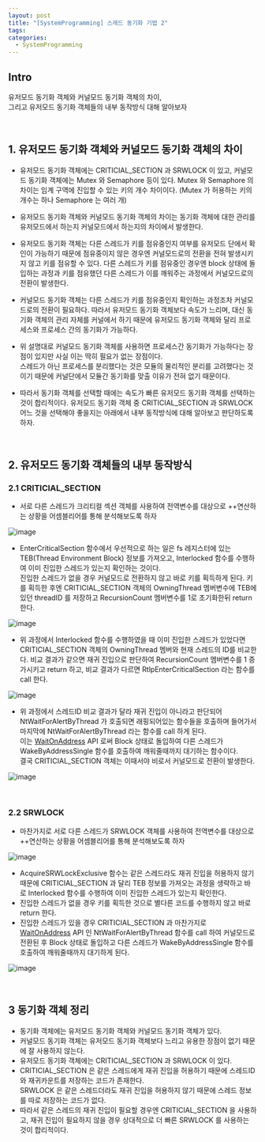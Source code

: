 ```yaml
---
layout: post 
title: "[SystemProgramming] 스레드 동기화 기법 2"
tags: 
categories:
  - SystemProgramming
---
```


## Intro
유저모드 동기화 객체와 커널모드 동기화 객체의 차이, <br/> 그리고 유저모드 동기화 객체들의 내부 동작방식 대해 알아보자

<br/>

## 1. 유저모드 동기화 객체와 커널모드 동기화 객체의 차이

 - 유저모드 동기화 객체에는 CRITICIAL_SECTION 과 SRWLOCK 이 있고, 커널모드 동기화 객체에는 Mutex 와 Semaphore 등이 있다. Mutex 와 Semaphore 의 차이는 임계 구역에 진입할 수 있는 키의 개수 차이이다. (Mutex 가 허용하는 키의 개수는 하나 Semaphore 는 여러 개)
 - 유저모드 동기화 객체와 커널모드 동기화 객체의 차이는 동기화 객체에 대한 관리를 유저모드에서 하는지 커널모드에서 하는지의 차이에서 발생한다.

 - 유저모드 동기화 객체는 다른 스레드가 키를 점유중인지 여부를 유저모드 단에서 확인이 가능하기 때문에 점유중이지 않은 경우엔 커널모드로의 전환을 전혀 발생시키지 않고 키를 점유할 수 있다. 다른 스레드가 키를 점유중인 경우엔 block 상태에 돌입하는 과정과 키를 점유했던 다른 스레드가 이를 깨워주는 과정에서 커널모드로의 전환이 발생한다.
 - 커널모드 동기화 객체는 다른 스레드가 키를 점유중인지 확인하는 과정조차 커널모드로의 전환이 필요하다. 따라서 유저모드 동기화 객체보다 속도가 느리며, 대신 동기화 객체의 관리 자체를 커널에서 하기 때문에 유저모드 동기화 객체와 달리 프로세스와 프로세스 간의 동기화가 가능하다.

 - 위 설명대로 커널모드 동기화 객체를 사용하면 프로세스간 동기화가 가능하다는 장점이 있지만 사실 이는 딱히 필요가 없는 장점이다. <br/> 스레드가 아닌 프로세스를 분리했다는 것은 모듈의 물리적인 분리를 고려했다는 것이기 때문에 커널단에서 모듈간 동기화를 맞출 이유가 전혀 없기 때문이다.
 - 따라서 동기화 객체를 선택할 때에는 속도가 빠른 유저모드 동기화 객체를 선택하는 것이 합리적이다. 유저모드 동기화 객체 중 CRITICIAL_SECTION 과 SRWLOCK 어느 것을 선택해야 좋을지는 아래에서 내부 동작방식에 대해 알아보고 판단하도록 하자.

<br/>

## 2. 유저모드 동기화 객체들의 내부 동작방식

### 2.1 CRITICIAL_SECTION

 - 서로 다른 스레드가 크리티컬 섹션 객체를 사용하여 전역변수를 대상으로 ++연산하는 상황을 어셈블리어를 통해 분석해보도록 하자

![image](https://user-images.githubusercontent.com/51254582/205906865-021d1de5-7681-48e3-8d1b-0488edb50d84.png)

 - EnterCriticalSection 함수에서 우선적으로 하는 일은 fs 레지스터에 있는 TEB(Thread Environment Block) 정보를 가져오고, Interlocked 함수를 수행하여 이미 진입한 스레드가 있는지 확인하는 것이다. <br/> 진입한 스레드가 없을 경우 커널모드로 전환하지 않고 바로 키를 획득하게 된다. 키를 획득한 후엔 CRITICIAL_SECTION 객체의 OwningThread 멤버변수에 TEB에 있던 threadID 를 저장하고 RecursionCount 멤버변수를 1로 초기화한뒤 return 한다.

![image](https://user-images.githubusercontent.com/51254582/205915386-33297a16-b6a3-404f-a298-538295e801a7.png)

 - 위 과정에서 Interlocked 함수를 수행하였을 때 이미 진입한 스레드가 있었다면 CRITICIAL_SECTION 객체의 OwningThread 멤버와 현재 스레드의 ID를 비교한다. 비교 결과가 같으면 재귀 진입으로 판단하여 RecursionCount 멤버변수를 1 증가시키고 return 하고, 비교 결과가 다르면 RtlpEnterCriticalSection 라는 함수를 call 한다.

![image](https://user-images.githubusercontent.com/51254582/205917989-67d13313-fe3d-4c78-9d21-1ac91a230979.png)

 - 위 과정에서 스레드ID 비교 결과가 달라 재귀 진입이 아니라고 판단되어 NtWaitForAlertByThread 가 호출되면 래핑되어있는 함수들을 호출하며 들어가서 마지막에 NtWaitForAlertByThread 라는 함수를 call 하게 된다. <br/> 이는 
[WaitOnAddress](https://learn.microsoft.com/ko-kr/windows/win32/api/synchapi/nf-synchapi-waitonaddress) API 로써 Block 상태로 돌입하여 다른 스레드가 WakeByAddressSingle 함수를 호출하여 깨워줄때까지 대기하는 함수이다. <br/> 결국 CRITICIAL_SECTION 객체는 이때서야 비로서 커널모드로 전환이 발생한다.

![image](https://user-images.githubusercontent.com/51254582/205922271-42ecf5fc-2350-45f6-ad7e-22044f7854d5.png)

<br/>

### 2.2 SRWLOCK

 - 마찬가지로 서로 다른 스레드가 SRWLOCK 객체를 사용하여 전역변수를 대상으로 ++연산하는 상황을 어셈블리어를 통해 분석해보도록 하자

![image](https://user-images.githubusercontent.com/51254582/205931177-9f09e7c3-ec09-48c8-ab6a-99b0ca77ab77.png)

 - AcquireSRWLockExclusive 함수는 같은 스레드라도 재귀 진입을 허용하지 않기 때문에 CRITICIAL_SECTION 과 달리 TEB 정보를 가져오는 과정을 생략하고 바로 Interlocked 함수를 수행하여 이미 진입한 스레드가 있는지 확인한다.
 - 진입한 스레드가 없을 경우 키를 획득한 것으로 별다른 코드를 수행하지 않고 바로 return 한다.
 - 진입한 스레드가 있을 경우 CRITICIAL_SECTION 과 마찬가지로 [WaitOnAddress](https://learn.microsoft.com/ko-kr/windows/win32/api/synchapi/nf-synchapi-waitonaddress) API 인 NtWaitForAlertByThread 함수를 call 하여 커널모드로 전환된 후 Block 상태로 돌입하고 다른 스레드가 WakeByAddressSingle 함수를 호출하여 깨워줄때까지 대기하게 된다.

![image](https://user-images.githubusercontent.com/51254582/205927764-dd967224-eba8-4a67-8849-8acbb7076267.png)

<br/>

## 3 동기화 객체 정리

 - 동기화 객체에는 유저모드 동기화 객체와 커널모드 동기화 객체가 있다.
 - 커널모드 동기화 객체는 유저모드 동기화 객체보다 느리고 유용한 장점이 없기 때문에 잘 사용하지 않는다.
 - 유저모드 동기화 객체에는 CRITICIAL_SECTION 과 SRWLOCK 이 있다.
 - CRITICIAL_SECTION 은 같은 스레드에게 재귀 진입을 허용하기 때문에 스레드ID 와 재귀카운트를 저장하는 코드가 존재한다. <br/> SRWLOCK 은 같은 스레드더라도 재귀 진입을 허용하지 않기 때문에 스레드 정보를 따로 저장하는 코드가 없다.
 - 따라서 같은 스레드의 재귀 진입이 필요할 경우엔 CRITICIAL_SECTION 을 사용하고, 재귀 진입이 필요하지 않을 경우 상대적으로 더 빠른 SRWLOCK 를 사용하는 것이 합리적이다.